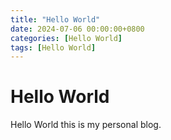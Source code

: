 ```yaml
---
title: "Hello World"
date: 2024-07-06 00:00:00+0800
categories: [Hello World]
tags: [Hello World]
---
```


# Hello World

Hello World this is my personal blog. 

